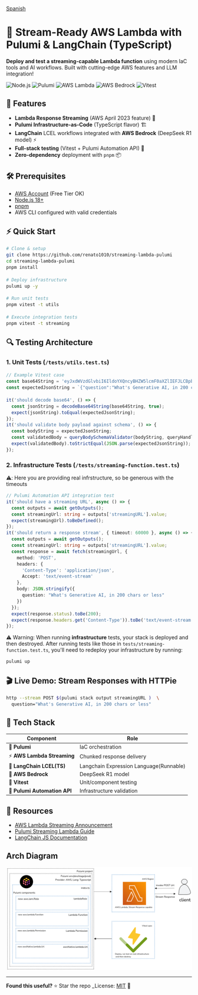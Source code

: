 [Spanish](README.es.md)

# 🚀 Stream-Ready AWS Lambda with Pulumi & LangChain (TypeScript)

**Deploy and test a streaming-capable Lambda function** using modern IaC tools and AI workflows. Built with cutting-edge AWS features and LLM integration!

![Node.js](https://img.shields.io/badge/Node.js-18+-339933)
![Pulumi](https://img.shields.io/badge/Pulumi-IAAC_%E2%9A%99%EF%B8%8F-blue)
![AWS Lambda](https://img.shields.io/badge/AWS-Lambda_Streaming-FF9900)
![AWS Bedrock](https://img.shields.io/badge/AWS-Bedrock-Models)
![Vitest](https://img.shields.io/badge/Testing-Vitest-6E9F18)

## 🌟 Features

- **Lambda Response Streaming** (AWS April 2023 feature) 💨
- **Pulumi Infrastructure-as-Code** (TypeScript flavor) 🏗️
- **LangChain** LCEL workflows integrated with **AWS Bedrock** (DeepSeek R1 model) ⚡
- **Full-stack testing** (Vitest + Pulumi Automation API) 🧪
- **Zero-dependency** deployment with `pnpm` 📦

## 🛠️ Prerequisites

- [AWS Account](https://aws.amazon.com/free) (Free Tier OK)
- [Node.js 18+](https://nodejs.org/en/download)
- [pnpm](https://pnpm.io/installation)
- AWS CLI configured with valid credentials

## ⚡ Quick Start

```bash
# Clone & setup
git clone https://github.com/renato1010/streaming-lambda-pulumi
cd streaming-lambda-pulumi
pnpm install

# Deploy infrastructure
pulumi up -y

# Run unit tests
pnpm vitest -t utils

# Execute integration tests
pnpm vitest -t streaming
```

## 🔍 Testing Architecture

### 1. Unit Tests (`/tests/utils.test.ts`)

```typescript
// Example Vitest case
const base64String = 'eyJxdWVzdGlvbiI6IldoYXQncyBHZW5lcmF0aXZlIEFJLCBpbiAyMDAgY2hhcnMgb3IgbGVzcyJ9';
const expectedJsonString = `{"question":"What's Generative AI, in 200 chars or less"}`;

it('should decode base64', () => {
  const jsonString = decodeBase64String(base64String, true);
  expect(jsonString).toEqual(expectedJsonString);
});
it('should validate body payload against schema', () => {
  const bodyString = expectedJsonString;
  const validatedBody = queryBodySchemaValidator(bodyString, queryHandlerSchema);
  expect(validatedBody).toStrictEqual(JSON.parse(expectedJsonString));
});
```

### 2. Infrastructure Tests (`/tests/streaming-function.test.ts`)

⚠️: Here you are providing real infrstructure, so be generous with the timeouts

```typescript
// Pulumi Automation API integration test
it('should have a streaming URL', async () => {
  const outputs = await getOutputs();
  const streamingUrl: string = outputs['streamingURL'].value;
  expect(streamingUrl).toBeDefined();
});
it('should return a response stream', { timeout: 60000 }, async () => {
  const outputs = await getOutputs();
  const streamingUrl: string = outputs['streamingURL'].value;
  const response = await fetch(streamingUrl, {
    method: 'POST',
    headers: {
      'Content-Type': 'application/json',
      Accept: 'text/event-stream'
    },
    body: JSON.stringify({
      question: "What's Generative AI, in 200 chars or less"
    })
  });
  expect(response.status).toBe(200);
  expect(response.headers.get('Content-Type')).toBe('text/event-stream');
});
```

⚠️ Warning: When running **infrastructure** tests, your stack is deployed and then destroyed. After
running tests like those in `tests/streaming-function.test.ts`, you'll need to redeploy your
infrastructure by running:

```bash
pulumi up
```

## 🎬 Live Demo: Stream Responses with HTTPie

```bash
http --stream POST $(pulumi stack output streamingURL )  \
  question="What's Generative AI, in 200 chars or less"
```

## 🧩 Tech Stack

| Component                    | Role                                    |
| ---------------------------- | --------------------------------------- |
| 🐑 **Pulumi**                | IaC orchestration                       |
| ⚡ **AWS Lambda Streaming**  | Chunked response delivery               |
| 🔗 **LangChain LCEL(TS)**    | Langchain Expression Language(Runnable) |
| 🤖 **AWS Bedrock**           | DeepSeek R1 model                       |
| 🧪 **Vitest**                | Unit/component testing                  |
| 🤖 **Pulumi Automation API** | Infrastructure validation               |

## 🔗 Resources

- [AWS Lambda Streaming Announcement](https://aws.amazon.com/blogs/compute/introducing-aws-lambda-response-streaming/)
- [Pulumi Streaming Lambda Guide](https://www.pulumi.com/blog/aws-lambda-response-streaming/)
- [LangChain JS Documentation](https://js.langchain.com/docs/how_to/sequence/)

## Arch Diagram

<p align="center">
<img width="800" src="assets/streaming-lambda-pulumi-diagram-2024-06-20-1752.png">
</p>

---

**Found this useful?** ⭐ Star the repo
\_License: [MIT](LICENSE) 📜
